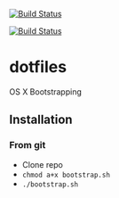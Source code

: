 [![Build Status](https://travis-ci.org/brianannis/dotfiles.svg?branch=master)](https://travis-ci.org/brianannis/dotfiles)

[![Build Status](https://github.com/brianannis/dotfiles/workflows/Main%20workflow/badge.svg)](https://github.com/brianannis/dotfiles/actions)

# dotfiles
OS X Bootstrapping

## Installation ##

### From git ###
- Clone repo
- ```chmod a+x bootstrap.sh ```
- ```./bootstrap.sh```
